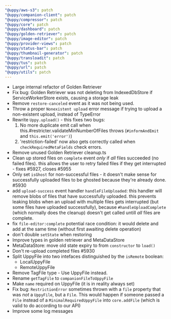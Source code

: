 ```yaml
---
"@uppy/aws-s3": patch
"@uppy/companion-client": patch
"@uppy/compressor": patch
"@uppy/core": patch
"@uppy/dashboard": patch
"@uppy/golden-retriever": patch
"@uppy/image-editor": patch
"@uppy/provider-views": patch
"@uppy/status-bar": patch
"@uppy/thumbnail-generator": patch
"@uppy/transloadit": patch
"@uppy/tus": patch
"@uppy/url": patch
"@uppy/utils": patch
---
```


- Large internal refactor of Golden Retriever
- Fix bug: Golden Retriever was not deleting from IndexedDbStore if ServiceWorkerStore exists, causing a storage leak
- Remove `restore-canceled` event as it was not being used.
- Throw a proper `Nonexistent upload` error message if trying to upload a non-existent upload, instead of TypeError
- Rewrite `Uppy.upload()` - this fixes two bugs:
  1. No more duplicate emit call when this.#restricter.validateMinNumberOfFiles throws (`#informAndEmit` and `this.emit('error')`)
  2. 'restriction-failed' now also gets correctly called when `checkRequiredMetaFields` check errors.
- Remove unused Golden Retriever cleanup.ts
- Clean up stored files on `complete` event *only* if *all* files succeeded (no failed files). this allows the user to retry failed files if they get interrupted - fixes #5927, closes #5955
- Only set `isGhost` for non-successful files - it doesn't make sense for successfully uploaded files to be ghosted because they're already done. #5930
- add `upload-success` event handler `handleFileUploaded`: this handler will remove blobs of files that have successfully uploaded. this prevents leaking blobs when an upload with multiple files gets interrupted (but some files have uploaded successfully), because `#handleUploadComplete` (which normally does the cleanup) doesn't get called untill *all* files are complete.
- fix `file-editor:complete` potential race condition: it would delete and add at the same time (without first awaiting delete operation)
- don't double `setState` when restoring
- Improve types in golden retriever and MetaDataStore
- MetaDataStore: move old state expiry to from `constructor` to `load()`
- Don't re-upload completed files #5930
- Split UppyFile into two intefaces distinguished by the `isRemote` boolean:
  - LocalUppyFile
  - RemoteUppyFile
- Remove TagFile type - Use UppyFile instead.
- Rename `getTagFile` to `companionFileToUppyFile`
- Make `name` required on UppyFile (it is in reality always set)
- Fix bug: `RestrictionError` sometimes thrown with a `file` property that was *not* a `UppyFile`, but a `File`. This would happen if someone passed a `File` instead of a `MinimalRequiredUppyFile` into `core.addFile` (which is valid to do according to our API)
- Improve some log messages

